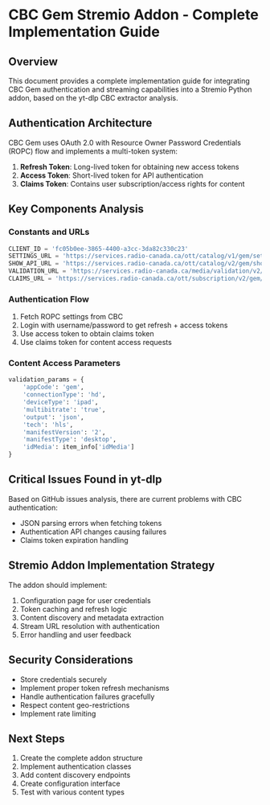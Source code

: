 # CBC Gem Stremio Addon - Complete Implementation Guide

## Overview

This document provides a complete implementation guide for integrating CBC Gem authentication and streaming capabilities into a Stremio Python addon, based on the yt-dlp CBC extractor analysis.

## Authentication Architecture

CBC Gem uses OAuth 2.0 with Resource Owner Password Credentials (ROPC) flow and implements a multi-token system:

1. **Refresh Token**: Long-lived token for obtaining new access tokens
2. **Access Token**: Short-lived token for API authentication
3. **Claims Token**: Contains user subscription/access rights for content

## Key Components Analysis

### Constants and URLs
```python
CLIENT_ID = 'fc05b0ee-3865-4400-a3cc-3da82c330c23'
SETTINGS_URL = 'https://services.radio-canada.ca/ott/catalog/v1/gem/settings'
SHOW_API_URL = 'https://services.radio-canada.ca/ott/catalog/v2/gem/show/'
VALIDATION_URL = 'https://services.radio-canada.ca/media/validation/v2/'
CLAIMS_URL = 'https://services.radio-canada.ca/ott/subscription/v2/gem/Subscriber/profile'
```

### Authentication Flow
1. Fetch ROPC settings from CBC
2. Login with username/password to get refresh + access tokens
3. Use access token to obtain claims token
4. Use claims token for content access requests

### Content Access Parameters
```python
validation_params = {
    'appCode': 'gem',
    'connectionType': 'hd', 
    'deviceType': 'ipad',
    'multibitrate': 'true',
    'output': 'json',
    'tech': 'hls',
    'manifestVersion': '2',
    'manifestType': 'desktop',
    'idMedia': item_info['idMedia']
}
```

## Critical Issues Found in yt-dlp

Based on GitHub issues analysis, there are current problems with CBC authentication:
- JSON parsing errors when fetching tokens
- Authentication API changes causing failures
- Claims token expiration handling

## Stremio Addon Implementation Strategy

The addon should implement:
1. Configuration page for user credentials
2. Token caching and refresh logic
3. Content discovery and metadata extraction
4. Stream URL resolution with authentication
5. Error handling and user feedback

## Security Considerations

- Store credentials securely
- Implement proper token refresh mechanisms
- Handle authentication failures gracefully
- Respect content geo-restrictions
- Implement rate limiting

## Next Steps

1. Create the complete addon structure
2. Implement authentication classes
3. Add content discovery endpoints
4. Create configuration interface
5. Test with various content types